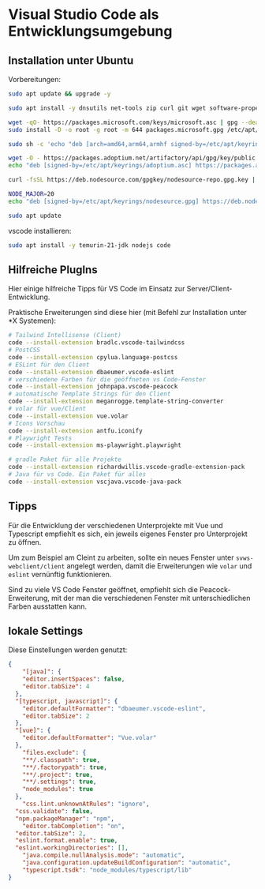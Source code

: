 # Visual Studio Code als Entwicklungsumgebung

## Installation unter Ubuntu

 Vorbereitungen: 

```bash
sudo apt update && upgrade -y 

sudo apt install -y dnsutils net-tools zip curl git wget software-properties-common apt-transport-https gpg

wget -qO- https://packages.microsoft.com/keys/microsoft.asc | gpg --dearmor > packages.microsoft.gpg
sudo install -D -o root -g root -m 644 packages.microsoft.gpg /etc/apt/keyrings/packages.microsoft.gpg

sudo sh -c 'echo "deb [arch=amd64,arm64,armhf signed-by=/etc/apt/keyrings/packages.microsoft.gpg] https://packages.microsoft.com/repos/code stable main" > /etc/apt/sources.list.d/vscode.list'

wget -O - https://packages.adoptium.net/artifactory/api/gpg/key/public | sudo tee /etc/apt/keyrings/adoptium.asc
echo "deb [signed-by=/etc/apt/keyrings/adoptium.asc] https://packages.adoptium.net/artifactory/deb $(awk -F= '/^VERSION_CODENAME/{print$2}' /etc/os-release) main" | sudo tee /etc/apt/sources.list.d/adoptium.list

curl -fsSL https://deb.nodesource.com/gpgkey/nodesource-repo.gpg.key | sudo gpg --dearmor -o /etc/apt/keyrings/nodesource.gpg

NODE_MAJOR=20
echo "deb [signed-by=/etc/apt/keyrings/nodesource.gpg] https://deb.nodesource.com/node_$NODE_MAJOR.x nodistro main" | sudo tee /etc/apt/sources.list.d/nodesource.list

sudo apt update
```

vscode installieren:

```bash
sudo apt install -y temurin-21-jdk nodejs code 
```

## Hilfreiche PlugIns

Hier einige hilfreiche Tipps für VS Code im Einsatz zur Server/Client-Entwicklung.

Praktische Erweiterungen sind diese hier (mit Befehl zur Installation unter *X Systemen):

```bash
# Tailwind Intellisense (Client)
code --install-extension bradlc.vscode-tailwindcss
# PostCSS
code --install-extension cpylua.language-postcss
# ESLint für den Client
code --install-extension dbaeumer.vscode-eslint
# verschiedene Farben für die geöffneten vs Code-Fenster
code --install-extension johnpapa.vscode-peacock
# automatische Template Strings für den Client
code --install-extension meganrogge.template-string-converter
# volar für vue/Client
code --install-extension vue.volar
# Icons Vorschau
code --install-extension antfu.iconify
# Playwright Tests
code --install-extension ms-playwright.playwright

# gradle Paket für alle Projekte
code --install-extension richardwillis.vscode-gradle-extension-pack
# Java für vs Code. Ein Paket für alles
code --install-extension vscjava.vscode-java-pack
```

## Tipps

Für die Entwicklung der verschiedenen Unterprojekte mit Vue und Typescript empfiehlt es sich,
ein jeweils eigenes Fenster pro Unterprojekt zu öffnen.

Um zum Beispiel am Cleint zu arbeiten, sollte ein neues Fenster unter `svws-webclient/client`
angelegt werden, damit die Erweiterungen wie `volar` und `eslint` vernünftig funktionieren.

Sind zu viele VS Code Fenster geöffnet, empfiehlt sich die Peacock-Erweiterung, mit der
man die verschiedenen Fenster mit unterschiedlichen Farben ausstatten kann.

## lokale Settings

Diese Einstellungen werden genutzt:

```json
{
	"[java]": {
    "editor.insertSpaces": false,
    "editor.tabSize": 4
  },
  "[typescript, javascript]": {
    "editor.defaultFormatter": "dbaeumer.vscode-eslint",
    "editor.tabSize": 2
  },
  "[vue]": {
    "editor.defaultFormatter": "Vue.volar"
  },
	"files.exclude": {
    "**/.classpath": true,
    "**/.factorypath": true,
    "**/.project": true,
    "**/.settings": true,
    "node_modules": true
  },
	"css.lint.unknownAtRules": "ignore",
  "css.validate": false,
  "npm.packageManager": "npm",
	"editor.tabCompletion": "on",
  "editor.tabSize": 2,
  "eslint.format.enable": true,
  "eslint.workingDirectories": [],
	"java.compile.nullAnalysis.mode": "automatic",
	"java.configuration.updateBuildConfiguration": "automatic",
	"typescript.tsdk": "node_modules/typescript/lib"
}
```
